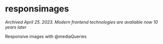 responsimages
=============

*Archived April 25. 2023. Modern frontend technologies are avaliable now 10 years later*

Responsive images with @mediaQueries
